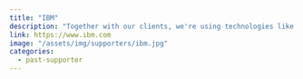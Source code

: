 ```yaml
---
title: "IBM"
description: "Together with our clients, we're using technologies like AI, cloud, blockchain & IoT to transform business, industries and the world. Let’s put smart to work."
link: https://www.ibm.com
image: "/assets/img/supporters/ibm.jpg"
categories:
  - past-supporter
---
```

